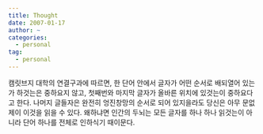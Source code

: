 ```yaml
---
title: Thought
date: 2007-01-17
author: ~
categories:
  - personal
tag:
  - personal
---
```




캠릿브지 대학의 연결구과에 따르면, 한 단어 안에서 글자가 어떤 순서로 배되열어 
있는가 하것는은 중하요지 않고, 첫째번와 마지막 글자가 올바른 위치에 있것는이 
중하요다고 한다. 나머지 글들자은 완전히 엉진창망의 순서로 되어 있지을라도 
당신은 아무 문없제이 이것을 읽을 수 있다. 왜하냐면 인간의 두뇌는 모든 글자를 
하나 하나 읽것는이 아니라 단어 하나를 전체로 인하식기 때이문다.


 







